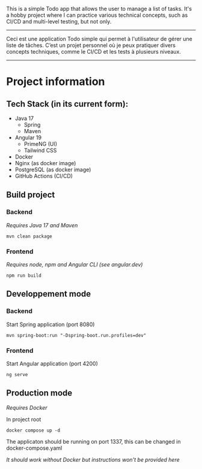 This is a simple Todo app that allows the user to manage a list of tasks. It's a hobby project where I can practice various technical concepts, such as CI/CD and multi-level testing, but not only.

---

Ceci est une application Todo simple qui permet à l'utilisateur de gérer une liste de tâches. C’est un projet personnel où je peux pratiquer divers concepts techniques, comme le CI/CD et les tests à plusieurs niveaux.

---
# Project information

## Tech Stack (in its current form):
- Java 17
  - Spring
  - Maven
- Angular 19
  - PrimeNG (UI)
  - Tailwind CSS
- Docker
- Nginx (as docker image)
- PostgreSQL (as docker image)
- GitHub Actions (CI/CD)


## Build project

### Backend

*Requires Java 17 and Maven*

`mvn clean package`

### Frontend

*Requires node, npm and Angular CLI (see angular.dev)* 

`npm run build`

## Developpement mode

### Backend

Start Spring application (port 8080)

`mvn spring-boot:run "-Dspring-boot.run.profiles=dev"`

### Frontend

Start Angular application (port 4200)

`ng serve`

## Production mode

*Requires Docker* 

In project root

`docker compose up -d`

The applicaton should be running on port 1337, this can be changed in docker-compose.yaml

*It should work without Docker but instructions won't be provided here*
